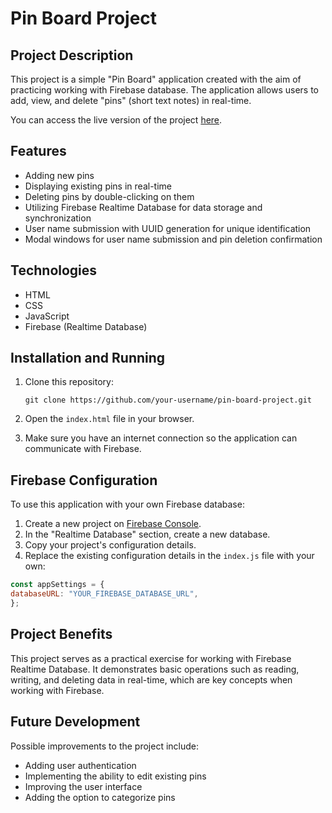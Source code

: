 # Pin Board Project

## Project Description

This project is a simple "Pin Board" application created with the aim of practicing working with Firebase database. The application allows users to add, view, and delete "pins" (short text notes) in real-time.

You can access the live version of the project [here](https://nastenka.netlify.app/).

## Features

- Adding new pins
- Displaying existing pins in real-time
- Deleting pins by double-clicking on them
- Utilizing Firebase Realtime Database for data storage and synchronization
- User name submission with UUID generation for unique identification
- Modal windows for user name submission and pin deletion confirmation

## Technologies

- HTML
- CSS
- JavaScript
- Firebase (Realtime Database)

## Installation and Running

1. Clone this repository:

   ```
   git clone https://github.com/your-username/pin-board-project.git
   ```

2. Open the `index.html` file in your browser.

3. Make sure you have an internet connection so the application can communicate with Firebase.

## Firebase Configuration

To use this application with your own Firebase database:

1. Create a new project on [Firebase Console](https://console.firebase.google.com/).
2. In the "Realtime Database" section, create a new database.
3. Copy your project's configuration details.
4. Replace the existing configuration details in the `index.js` file with your own:

```javascript
const appSettings = {
databaseURL: "YOUR_FIREBASE_DATABASE_URL",
};
```

## Project Benefits

This project serves as a practical exercise for working with Firebase Realtime Database. It demonstrates basic operations such as reading, writing, and deleting data in real-time, which are key concepts when working with Firebase.

## Future Development

Possible improvements to the project include:
- Adding user authentication
- Implementing the ability to edit existing pins
- Improving the user interface
- Adding the option to categorize pins
  
